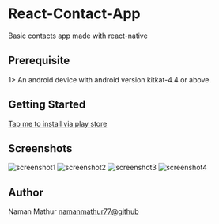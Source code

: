 # React-Contact-App
Basic contacts app made with react-native
## Prerequisite
1> An android device with android version kitkat-4.4 or above.
## Getting Started
[Tap me to install via play store](https://play.google.com/store/apps/details?id=com.nmnapps.contactApp)

## Screenshots
![screenshot1](https://lh3.googleusercontent.com/JJXcgALQhkQAFNLc-CuHryKm5yGS_xoitRBmN9qJgKMrOTp9A4OgwHP72fOIqsQ8BA=w3520-h1644)
![screenshot2](https://lh3.googleusercontent.com/zXYGAi7eE6UoLg3hB2dhCJ9BsUO-e2KB8X_IZzR0_kAB51fl3h5yHP4MAKUW4OT_TQeB=w3520-h1644)
![screenshot3](https://lh3.googleusercontent.com/nQBVdRl6R2DkOMGFFq4VLNmaYtmZ9MBIbTkFF74FB6XS5kn0MGl4Kppp7dnp2RkpURc=w3520-h1644)
![screenshot4](https://lh3.googleusercontent.com/jRMtPc196g29ULHu1jwNLQ0glJq-ozCFNp9oOSWGb1J4YPx-bk-3SY8uh1TkSVJq7A=w3520-h1644)

## Author
Naman Mathur [namanmathur77@github](https://github.com/NamanMathur77)
